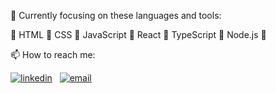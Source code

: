 :dart: Currently focusing on these languages and tools:  

:small_blue_diamond: HTML :small_blue_diamond: CSS :small_blue_diamond: JavaScript :small_blue_diamond: React :small_blue_diamond: TypeScript :small_blue_diamond: Node.js :small_blue_diamond:  

:mailbox: How to reach me:  

[![linkedin](https://img.shields.io/badge/LinkedIn-Marcelo%20Soares%20Peralta-blue)](https://www.linkedin.com/in/marcelo-soares-peralta-b1a7aa95/)
&nbsp;
<a href="mailto:marcelosperalta@gmail.com">
  ![email](https://img.shields.io/badge/e--mail-marcelosperalta%40gmail.com-red)
</a>